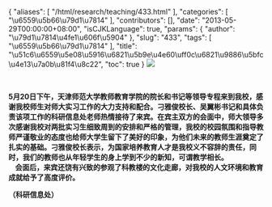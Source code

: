 {
    "aliases": [
        "/html/research/teaching/433.html"
    ],
    "categories": [
        "\u6559\u5b66\u79d1\u7814"
    ],
    "contributors": [],
    "date": "2013-05-29T00:00:00+08:00",
    "isCJKLanguage": true,
    "params": {
        "author": "\u79d1\u7814\u4fe1\u606f\u5904"
    },
    "slug": "433",
    "tags": [
        "\u6559\u5b66\u79d1\u7814"
    ],
    "title": "\u51c6\u6559\u5e08\u5916\u6821\u5b9e\u4e60\uff0c\u6821\u9886\u5bfc\u4e13\u7a0b\u81f4\u8c22",
    "toc": true
}
![](https://cdn.tfls.online/mirror/full/56a2335ed252f40dfdf50f83fe8d6ef0d30ce397.jpg)

 

**5月20日下午，天津师范大学教师教育学院的院长和书记等领导专程来到我校，感谢我校师生对师大实习工作的大力支持和配合。刁雅俊校长、吴翼彬书记和具体负责该项工作的科研信息处老师热情接待了来宾。在宾主双方的会面中，师大领导多次感谢我校对两批实习生细致周到的安排和严格的管理，我校的校园氛围和指导教师严谨敬业的态度也给师大学生留下了美好的印象，为他们未来的教师生涯奠定了扎实的基础。刁雅俊校长表示，为国家培养教育人才是我校义不容辞的责任，同时，我们的教师也从年轻学生的身上学到不少的新知，可谓教学相长。  
    会面后，来宾还饶有兴致的参观了科教楼的文化走廊，对我校的人文环境和教育成就给予了高度评价。**

**（科研信息处）**

